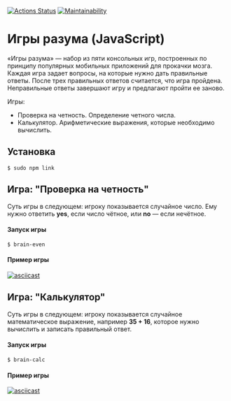 [![Actions Status](https://github.com/MrFiftyFifty/frontend-project-44/actions/workflows/hexlet-check.yml/badge.svg)](https://github.com/MrFiftyFifty/frontend-project-44/actions)
[![Maintainability](https://api.codeclimate.com/v1/badges/5822c9e7c8bbdccc5109/maintainability)](https://codeclimate.com/github/MrFiftyFifty/frontend-project-44/maintainability)

# Игры разума (JavaScript)

«Игры разума» — набор из пяти консольных игр, построенных по принципу популярных мобильных приложений для прокачки мозга. Каждая игра задает вопросы, на которые нужно дать правильные ответы. После трех правильных ответов считается, что игра пройдена. Неправильные ответы завершают игру и предлагают пройти ее заново. 

Игры:
- Проверка на четность. Определение четного числа.
- Калькулятор. Арифметические выражения, которые необходимо вычислить.

## Установка

```
$ sudo npm link 
```

## Игра: "Проверка на четность"

Суть игры в следующем: игроку показывается случайное число. Ему нужно ответить **yes**, если число чётное, или **no** — если нечётное.

#### Запуск игры

```
$ brain-even
```  

#### Пример игры

[![asciicast](https://asciinema.org/a/w0Mls5es0IbIO7NvQGy5F6EGX.svg)](https://asciinema.org/a/w0Mls5es0IbIO7NvQGy5F6EGX)

## Игра: "Калькулятор"

Суть игры в следующем: игроку показывается случайное математическое выражение, например **35 + 16**, которое нужно вычислить и записать правильный ответ.

#### Запуск игры

```
$ brain-calc
```  

#### Пример игры

[![asciicast](https://asciinema.org/a/bYNnpPLeYu68QrJlRL3TW3g5y.svg)](https://asciinema.org/a/bYNnpPLeYu68QrJlRL3TW3g5y)